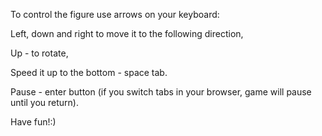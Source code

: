 To control the figure use arrows on your keyboard:

Left, down and right to move it to the following direction,

Up - to rotate,

Speed it up to the bottom - space tab.

Pause - enter button (if you switch tabs in your browser, game will pause until you return).

Have fun!:)
